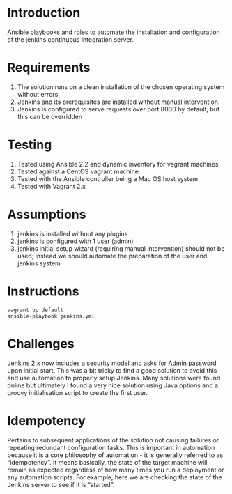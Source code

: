 # Introduction
Ansible playbooks and roles to automate the installation and configuration of the jenkins continuous integration server.

# Requirements

1. The solution runs on a clean installation of the chosen operating system without errors.
2. Jenkins and its prerequisites are installed without manual intervention.
3. Jenkins is configured to serve requests over port 8000 by default, but this can be overridden

# Testing

1. Tested using Ansible 2.2 and dynamic inventory for vagrant machines
2. Tested against a CentOS vagrant machine.
3. Tested with the Ansible controller being a Mac OS host system
3. Tested with Vagrant 2.x

# Assumptions

1. jenkins is installed without any plugins
2. jenkins is configured with 1 user (admin)
3. jenkins initial setup wizard (requiring manual intervention) should not be used; instead we should automate the preparation of the user and jenkins system

# Instructions

```
vagrant up default
ansible-playbook jenkins.yml
```

# Challenges

Jenkins 2.x now includes a security model and asks for Admin password upon initial start. This was a bit tricky to find a good solution to avoid this and use automation to properly setup Jenkins. Many solutions were found online but ultimately I found a very nice solution using Java options and a groovy initialisation script to create the first user.

# Idempotency

Pertains to subsequent applications of the solution not causing failures or repeating redundant configuration tasks. This is important in automation because it is a core philosophy of automation - it is generally referred to as “idempotency”. It means basically, the state of the target machine will remain as expected regardless of how many times you run a deployment or any automation scripts. For example, here we are checking the state of the Jenkins server to see if it is “started”. 

